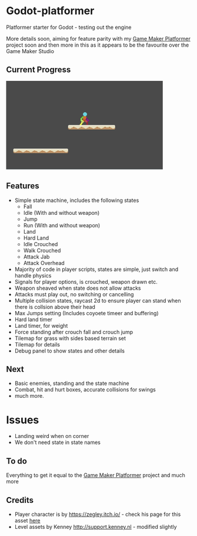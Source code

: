 # Godot-platformer

Platformer starter for Godot - testing out the engine

More details soon, aiming for feature parity with my [Game Maker Platformer](https://github.com/deanblackborough/gm-platformer) 
project soon and then more in this as it appears to be the favourite over the Game Maker Studio

## Current Progress
![Gif of Progress](current-progress.gif "Current progress animation")

## Features

- Simple state machine, includes the following states
	- Fall
	- Idle (With and without weapon)
	- Jump 
	- Run (With and without weapon)
	- Land 
	- Hard Land 
	- Idle Crouched 
	- Walk Crouched
	- Attack Jab
	- Attack Overhead
- Majority of code in player scripts, states are simple, just switch and handle physics
- Signals for player options, is crouched, weapon drawn etc.
- Weapon sheaved when state does not allow attacks
- Attacks must play out, no switching or cancelling
- Multiple collision states, raycast 2d to ensure player can stand when there is collsion above their head
- Max Jumps setting (Includes coyoete timeer and buffering)
- Hard land timer
- Land timer, for weight
- Force standing after crouch fall and crouch jump
- Tilemap for grass with sides based terrain set
- Tilemap for details
- Debug panel to show states and other details

## Next
- Basic enemies, standing and the state machine
- Combat, hit and hurt boxes, accurate collisions for swings
- much more.

# Issues
- Landing weird when on corner
- We don't need state in state names

## To do
Everything to get it equal to the [Game Maker Platformer](https://github.com/deanblackborough/gm-platformer) project and much more

## Credits

- Player character is by https://zegley.itch.io/ - check his page for this asset [here](https://zegley.itch.io/2d-platformermetroidvania-asset-pack)
- Level assets by Kenney http://support.kenney.nl - modified slightly
